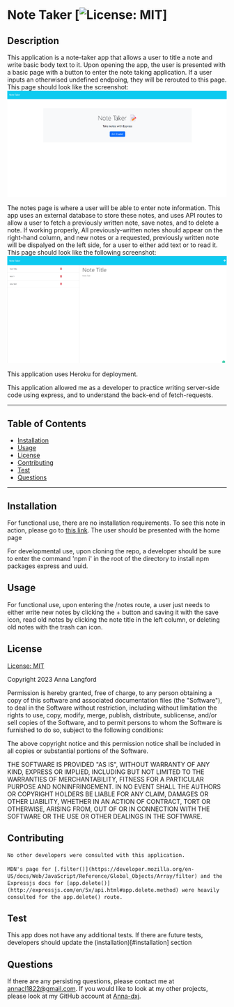# Note Taker [![License: MIT](https://img.shields.io/badge/License-MIT-yellow.svg)]

  ## Description
  
  This application is a note-taker app that allows a user to title a note and write basic body text to it. Upon opening the app, the user is presented with a basic page with a button to enter the note taking application. If a user inputs an otherwised undefined endpoing, they will be rerouted to this page. This page should look like the screenshot: ![Home page](./assets/imgs/screenshot-1.png)
  
  The notes page is where a user will be able to enter note information. This app uses an external database to store these notes, and uses API routes to allow a user to fetch a previously written note, save notes, and to delete a note. If working properly, All previously-written notes should appear on the right-hand column, and new notes or a requested, previously written note will be dispalyed on the left side, for a user to either add text or to read it. This page should look like the following screenshot: ![Notes page](./assets/imgs/screenshot-2.png)

  This application uses Heroku for deployment.
  
  This application allowed me as a developer to practice writing server-side code using express, and to understand the back-end of fetch-requests. 

  ---
  ## Table of Contents 

  - [Installation](#instlalation)
  - [Usage](#usage)
  - [License](#license) 
  - [Contributing](#contributing)
  - [Test](#test)
  - [Questions](#questions)
  ---

  ## Installation

  For functional use, there are no installation requirements. To see this note in action, please go to [this link](https://warm-stream-07044.herokuapp.com/). The user should be presented with the home page

  For developmental use, upon cloning the repo, a developer should be sure to enter the command 'npm i' in the root of the directory to install npm packages express and uuid. 

  ## Usage 

  For functional use, upon entering the /notes route, a user just needs to either write new notes by clicking the + button and saving it with the save icon, read old notes by clicking the note title in the left column, or deleting old notes with the trash can icon. 

  ## License

  [License: MIT](https://opensource.org/licenses/MIT)

  Copyright 2023 Anna Langford
  
  Permission is hereby granted, free of charge, to any person obtaining a copy of this software and associated documentation files (the "Software"), to deal in the Software without restriction, including without limitation the rights to use, copy, modify, merge, publish, distribute, sublicense, and/or sell copies of the Software, and to permit persons to whom the Software is furnished to do so, subject to the following conditions:
  
  The above copyright notice and this permission notice shall be included in all copies or substantial portions of the Software.
  
  THE SOFTWARE IS PROVIDED "AS IS", WITHOUT WARRANTY OF ANY KIND, EXPRESS OR IMPLIED, INCLUDING BUT NOT LIMITED TO THE WARRANTIES OF MERCHANTABILITY, FITNESS FOR A PARTICULAR PURPOSE AND NONINFRINGEMENT. IN NO EVENT SHALL THE AUTHORS OR COPYRIGHT HOLDERS BE LIABLE FOR ANY CLAIM, DAMAGES OR OTHER LIABILITY, WHETHER IN AN ACTION OF CONTRACT, TORT OR OTHERWISE, ARISING FROM, OUT OF OR IN CONNECTION WITH THE SOFTWARE OR THE USE OR OTHER DEALINGS IN THE SOFTWARE.

  ## Contributing

    No other developers were consulted with this application. 

    MDN's page for [.filter()](https://developer.mozilla.org/en-US/docs/Web/JavaScript/Reference/Global_Objects/Array/filter) and the Expressjs docs for [app.delete()](http://expressjs.com/en/5x/api.html#app.delete.method) were heavily consulted for the app.delete() route.

  ## Test

  This app does not have any additional tests. If there are future tests, developers should update the (installation)[#installation] section

  ## Questions

  If there are any persisting questions, please contact me at annacl1822@gmail.com. If you would like to look at my other projects, please look at my GitHub account at [Anna-dxj](https://github.com/Anna-dxj).  
